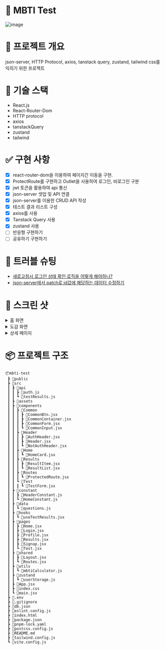 # 🎉 MBTI Test

![image](https://github.com/user-attachments/assets/7b3976e7-ba27-436e-a97f-3c5764648e77)

# 🔖 프로젝트 개요

json-server, HTTP Protocol, axios, tanstack query, zustand, tailwind css를 익히기 위한 프로젝트

# 🔨 기술 스택

- React.js
- React-Router-Dom
- HTTP protocol
- axios
- tanstackQuery
- zustand
- tailwind

# ✅ 구현 사항

- [x] react-router-dom을 이용하여 페이지간 이동을 구현.
- [x] ProtectRoute를 구현하고 Outlet을 사용하여 로그인, 비로그인 구분
- [x] jwt 토큰을 활용하여 api 통신
- [x] json-server 셋업 및 API 연결
- [x] json-server를 이용한 CRUD API 작성
- [x] 테스트 결과 리스트 구성
- [x] axios를 사용
- [x] Tanstack Query 사용
- [x] zustand 사용
- [ ] 반응형 구현하기
- [ ] 공유하기 구현하기

# 🚨 트러블 슈팅

- [새로고침시 로그인 상태 확인 로직을 어떻게 해야하나?](https://velog.io/@wltn7star/%EC%83%88%EB%A1%9C%EA%B3%A0%EC%B9%A8%EC%8B%9C-%EB%A1%9C%EA%B7%B8%EC%9D%B8-%EC%83%81%ED%83%9C-%ED%99%95%EC%9D%B8-%EB%A1%9C%EC%A7%81%EC%9D%84-%EC%96%B4%EB%96%BB%EA%B2%8C-%ED%95%B4%EC%95%BC%ED%95%98%EB%82%98)
- [json-server에서 patch로 id값에 해당하는 데이터 수정하기](https://velog.io/@wltn7star/json-server%EC%97%90%EC%84%9C-patch%EB%A1%9C-id%EA%B0%92%EC%97%90-%ED%95%B4%EB%8B%B9%ED%95%98%EB%8A%94-%EB%8D%B0%EC%9D%B4%ED%84%B0-%EC%88%98%EC%A0%95%ED%95%98%EA%B8%B0)

# 📸 스크린 샷

<details>
  <summary>홈 화면</summary>

![image](https://github.com/user-attachments/assets/7b3976e7-ba27-436e-a97f-3c5764648e77)

</details>
<details>
  <summary>도감 화면</summary>

![image](https://github.com/user-attachments/assets/0d7b9271-08a6-4b4d-88d4-1e240a7e6684)

</details>
<details>
  <summary>상세 페이지</summary>

![image](https://github.com/user-attachments/assets/2b26992e-7c49-4c49-94cc-b54518c9be29)

</details>

# 📦 프로젝트 구조

```
📦mbti-test
 ┣ 📂public
 ┣ 📂src
 ┃ ┣ 📂api
 ┃ ┃ ┣ 📜auth.js
 ┃ ┃ ┗ 📜testResults.js
 ┃ ┣ 📂assets
 ┃ ┣ 📂components
 ┃ ┃ ┣ 📂Common
 ┃ ┃ ┃ ┣ 📜CommonBtn.jsx
 ┃ ┃ ┃ ┣ 📜CommonContainer.jsx
 ┃ ┃ ┃ ┣ 📜CommonForm.jsx
 ┃ ┃ ┃ ┗ 📜CommonInput.jsx
 ┃ ┃ ┣ 📂Header
 ┃ ┃ ┃ ┣ 📜AuthHeader.jsx
 ┃ ┃ ┃ ┣ 📜Header.jsx
 ┃ ┃ ┃ ┗ 📜NotAuthHeader.jsx
 ┃ ┃ ┣ 📂Home
 ┃ ┃ ┃ ┗ 📜HomeCard.jsx
 ┃ ┃ ┣ 📂Results
 ┃ ┃ ┃ ┣ 📜ResultItem.jsx
 ┃ ┃ ┃ ┗ 📜ResultList.jsx
 ┃ ┃ ┣ 📂Routes
 ┃ ┃ ┃ ┗ 📜ProtectedRoute.jsx
 ┃ ┃ ┗ 📂Test
 ┃ ┃ ┃ ┗ 📜TestForm.jsx
 ┃ ┣ 📂constant
 ┃ ┃ ┣ 📜HeaderConstant.js
 ┃ ┃ ┗ 📜HomeConstant.js
 ┃ ┣ 📂data
 ┃ ┃ ┗ 📜questions.js
 ┃ ┣ 📂hooks
 ┃ ┃ ┗ 📜useTestResults.jsx
 ┃ ┣ 📂pages
 ┃ ┃ ┣ 📜Home.jsx
 ┃ ┃ ┣ 📜Login.jsx
 ┃ ┃ ┣ 📜Profile.jsx
 ┃ ┃ ┣ 📜Results.jsx
 ┃ ┃ ┣ 📜Signup.jsx
 ┃ ┃ ┗ 📜Test.jsx
 ┃ ┣ 📂shared
 ┃ ┃ ┣ 📜Layout.jsx
 ┃ ┃ ┗ 📜Routes.jsx
 ┃ ┣ 📂utils
 ┃ ┃ ┗ 📜mbtiCalculator.js
 ┃ ┣ 📂zustand
 ┃ ┃ ┗ 📜userStorage.js
 ┃ ┣ 📜App.jsx
 ┃ ┣ 📜index.css
 ┃ ┗ 📜main.jsx
 ┣ 📜.env
 ┣ 📜.gitignore
 ┣ 📜db.json
 ┣ 📜eslint.config.js
 ┣ 📜index.html
 ┣ 📜package.json
 ┣ 📜pnpm-lock.yaml
 ┣ 📜postcss.config.js
 ┣ 📜README.md
 ┣ 📜tailwind.config.js
 ┗ 📜vite.config.js
```
